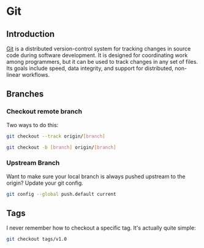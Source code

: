 # Git

## Introduction

[Git](https://git-scm.com) is a distributed version-control system for tracking changes in source code during software development. It is designed for coordinating work among programmers, but it can be used to track changes in any set of files. Its goals include speed, data integrity, and support for distributed, non-linear workflows.

## Branches

### Checkout remote branch

Two ways to do this:

```bash
git checkout --track origin/[branch]
```

```bash
git checkout -b [branch] origin/[branch]
```

### Upstream Branch

Want to make sure your local branch is always pushed upstream to the origin? Update your git config.

```bash
git config --global push.default current
```

## Tags

I never remember how to checkout a specific tag. It's actually quite simple:

```bash
git checkout tags/v1.0
```

